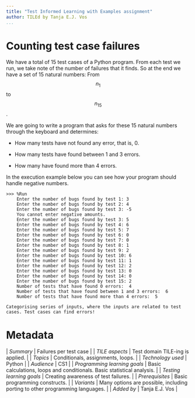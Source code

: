 ```yaml
---
title: "Test Informed Learning with Examples assignment"
author: TILEd by Tanja E.J. Vos
...
```


# Counting test case failures





We have a total of 15 test cases of a Python program. From each test
we run, we take note of the number of failures that it finds. So at the
end we have a set of 15 natural numbers: From $$n_1$$ to $$n_{15}$$.

We are going to write a program that asks for these 15 natural
numbers through the keyboard and determines:

-   How many tests have not found any error, that is, 0.

-   How many tests have found between 1 and 3 errors.

-   How many have found more than 4 errors.

In the execution example below you can see how your program should
handle negative numbers.

```small
>>> %Run 
    Enter the number of bugs found by test 1: 3
    Enter the number of bugs found by test 2: 4
    Enter the number of bugs found by test 3: -5
    You cannot enter negative amounts.
    Enter the number of bugs found by test 3: 5
    Enter the number of bugs found by test 4: 6 
    Enter the number of bugs found by test 5: 7
    Enter the number of bugs found by test 6: 0
    Enter the number of bugs found by test 7: 0
    Enter the number of bugs found by test 8: 1
    Enter the number of bugs found by test 9: 2
    Enter the number of bugs found by test 10: 6
    Enter the number of bugs found by test 11: 1
    Enter the number of bugs found by test 12: 2
    Enter the number of bugs found by test 13: 0
    Enter the number of bugs found by test 14: 0
    Enter the number of bugs found by test 15: 2
    Number of tests that have found 0 errors:  4
    Number of tests that have found between 1 and 3 errors:  6
    Number of tests that have found more than 4 errors:  5
```

```testdomaintile
Categorising series of inputs, where the inputs are related to test
cases. Test cases can find errors!
```

# Metadata

| *Summary*                     | Failures per test case |
| *TILE aspects*                | Test domain TILE-ing is applied. |
| *Topics*                      | Conditionals, assignments, loops. |
| *Technology used*             | Python |
| *Audience*                    | CS1 |
| *Programming learning goals*  | Basic calculations, loops and conditionals. Basic statistical analysis. |
| *Testing learning goals*      | Creating awareness of test failures. |
| *Prerequisites*               | Basic programming constructs. |
| *Variants*                    | Many options are possible, including porting to other programming languages. | 
| *Added by*                    | Tanja E.J. Vos |   
